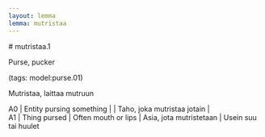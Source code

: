 ```yaml
---
layout: lemma
lemma: mutristaa
---
```


<div class="sense">
# <span class="sensename">mutristaa.1</span>

<span class="description">Purse, pucker</span>

(tags: model:purse.01)

<span class="description">Mutristaa, laittaa mutruun</span>

A0 | Entity pursing something |   | Taho, joka mutristaa jotain |  
A1 | Thing pursed | Often mouth or lips | Asia, jota mutristetaan | Usein suu tai huulet

</div>

